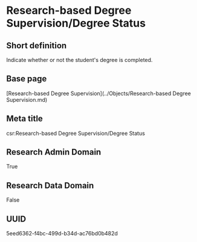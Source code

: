 # Research-based Degree Supervision/Degree Status
## Short definition
Indicate whether or not the student's degree is completed.
## Base page
[Research-based Degree Supervision](../Objects/Research-based Degree Supervision.md)
## Meta title
csr:Research-based Degree Supervision/Degree Status
## Research Admin Domain
True
## Research Data Domain
False
## UUID
5eed6362-f4bc-499d-b34d-ac76bd0b482d

